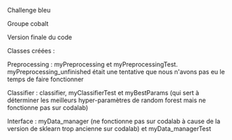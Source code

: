 Challenge bleu

Groupe cobalt

Version finale du code


Classes créées :


Preprocessing : myPreprocessing et myPreprocessingTest. myPreprocessing_unfinished était une tentative que nous n'avons pas eu le temps de faire fonctionner

Classifier : classifier, myClassifierTest et myBestParams (qui sert à déterminer les meilleurs hyper-paramètres de random forest mais ne fonctionne pas sur codalab)

Interface : myData_manager (ne fonctionne pas sur codalab à cause de la version de sklearn trop ancienne sur codalab) et myData_managerTest
